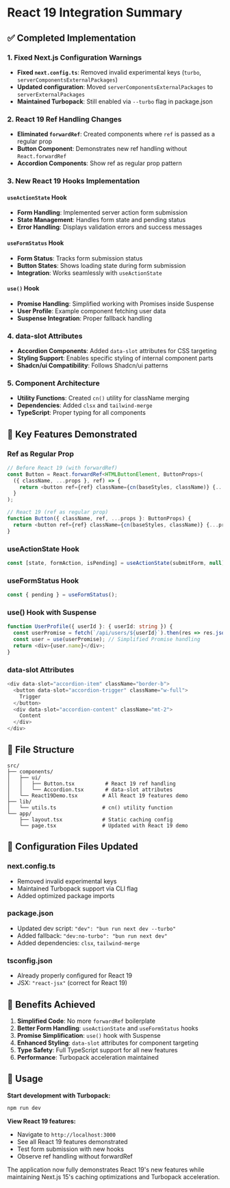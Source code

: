 # React 19 Integration Summary

## ✅ Completed Implementation

### 1. Fixed Next.js Configuration Warnings
- **Fixed `next.config.ts`**: Removed invalid experimental keys (`turbo`, `serverComponentsExternalPackages`)
- **Updated configuration**: Moved `serverComponentsExternalPackages` to `serverExternalPackages`
- **Maintained Turbopack**: Still enabled via `--turbo` flag in package.json

### 2. React 19 Ref Handling Changes
- **Eliminated `forwardRef`**: Created components where `ref` is passed as a regular prop
- **Button Component**: Demonstrates new ref handling without `React.forwardRef`
- **Accordion Components**: Show ref as regular prop pattern

### 3. New React 19 Hooks Implementation

#### `useActionState` Hook
- **Form Handling**: Implemented server action form submission
- **State Management**: Handles form state and pending status
- **Error Handling**: Displays validation errors and success messages

#### `useFormStatus` Hook
- **Form Status**: Tracks form submission status
- **Button States**: Shows loading state during form submission
- **Integration**: Works seamlessly with `useActionState`

#### `use()` Hook
- **Promise Handling**: Simplified working with Promises inside Suspense
- **User Profile**: Example component fetching user data
- **Suspense Integration**: Proper fallback handling

### 4. data-slot Attributes
- **Accordion Components**: Added `data-slot` attributes for CSS targeting
- **Styling Support**: Enables specific styling of internal component parts
- **Shadcn/ui Compatibility**: Follows Shadcn/ui patterns

### 5. Component Architecture
- **Utility Functions**: Created `cn()` utility for className merging
- **Dependencies**: Added `clsx` and `tailwind-merge`
- **TypeScript**: Proper typing for all components

## 🚀 Key Features Demonstrated

### Ref as Regular Prop
```typescript
// Before React 19 (with forwardRef)
const Button = React.forwardRef<HTMLButtonElement, ButtonProps>(
  ({ className, ...props }, ref) => {
    return <button ref={ref} className={cn(baseStyles, className)} {...props} />;
  }
);

// React 19 (ref as regular prop)
function Button({ className, ref, ...props }: ButtonProps) {
  return <button ref={ref} className={cn(baseStyles, className)} {...props} />;
}
```

### useActionState Hook
```typescript
const [state, formAction, isPending] = useActionState(submitForm, null);
```

### useFormStatus Hook
```typescript
const { pending } = useFormStatus();
```

### use() Hook with Suspense
```typescript
function UserProfile({ userId }: { userId: string }) {
  const userPromise = fetch(`/api/users/${userId}`).then(res => res.json());
  const user = use(userPromise); // Simplified Promise handling
  return <div>{user.name}</div>;
}
```

### data-slot Attributes
```typescript
<div data-slot="accordion-item" className="border-b">
  <button data-slot="accordion-trigger" className="w-full">
    Trigger
  </button>
  <div data-slot="accordion-content" className="mt-2">
    Content
  </div>
</div>
```

## 📁 File Structure
```
src/
├── components/
│   ├── ui/
│   │   ├── Button.tsx          # React 19 ref handling
│   │   └── Accordion.tsx       # data-slot attributes
│   └── React19Demo.tsx        # All React 19 features demo
├── lib/
│   └── utils.ts               # cn() utility function
└── app/
    ├── layout.tsx             # Static caching config
    └── page.tsx               # Updated with React 19 demo
```

## 🔧 Configuration Files Updated

### next.config.ts
- Removed invalid experimental keys
- Maintained Turbopack support via CLI flag
- Added optimized package imports

### package.json
- Updated dev script: `"dev": "bun run next dev --turbo"`
- Added fallback: `"dev:no-turbo": "bun run next dev"`
- Added dependencies: `clsx`, `tailwind-merge`

### tsconfig.json
- Already properly configured for React 19
- JSX: `"react-jsx"` (correct for React 19)

## 🎯 Benefits Achieved

1. **Simplified Code**: No more `forwardRef` boilerplate
2. **Better Form Handling**: `useActionState` and `useFormStatus` hooks
3. **Promise Simplification**: `use()` hook with Suspense
4. **Enhanced Styling**: `data-slot` attributes for component targeting
5. **Type Safety**: Full TypeScript support for all new features
6. **Performance**: Turbopack acceleration maintained

## 🚀 Usage

**Start development with Turbopack:**
```bash
npm run dev
```

**View React 19 features:**
- Navigate to `http://localhost:3000`
- See all React 19 features demonstrated
- Test form submission with new hooks
- Observe ref handling without forwardRef

The application now fully demonstrates React 19's new features while maintaining Next.js 15's caching optimizations and Turbopack acceleration.
